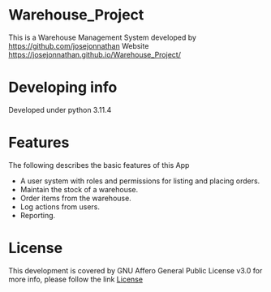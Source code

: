 # Warehouse_Project

This is a Warehouse Management System developed by https://github.com/josejonnathan
Website https://josejonnathan.github.io/Warehouse_Project/

# Developing info

Developed under python 3.11.4

# Features

The following describes the basic features of this App

- A user system with roles and permissions for listing and placing orders.
- Maintain the stock of a warehouse.
- Order items from the warehouse.
- Log actions from users.
- Reporting.

# License

This development is covered by GNU Affero General Public License v3.0 for more info, please follow the link
[License](LICENSE.txt)
